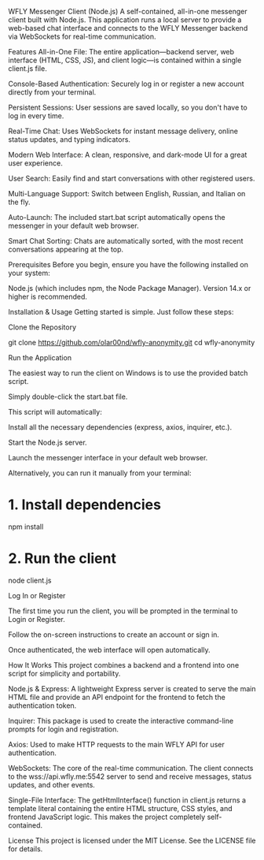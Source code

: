 WFLY Messenger Client (Node.js)
A self-contained, all-in-one messenger client built with Node.js. This application runs a local server to provide a web-based chat interface and connects to the WFLY Messenger backend via WebSockets for real-time communication.

Features
All-in-One File: The entire application—backend server, web interface (HTML, CSS, JS), and client logic—is contained within a single client.js file.

Console-Based Authentication: Securely log in or register a new account directly from your terminal.

Persistent Sessions: User sessions are saved locally, so you don't have to log in every time.

Real-Time Chat: Uses WebSockets for instant message delivery, online status updates, and typing indicators.

Modern Web Interface: A clean, responsive, and dark-mode UI for a great user experience.

User Search: Easily find and start conversations with other registered users.

Multi-Language Support: Switch between English, Russian, and Italian on the fly.

Auto-Launch: The included start.bat script automatically opens the messenger in your default web browser.

Smart Chat Sorting: Chats are automatically sorted, with the most recent conversations appearing at the top.

Prerequisites
Before you begin, ensure you have the following installed on your system:

Node.js (which includes npm, the Node Package Manager). Version 14.x or higher is recommended.

Installation & Usage
Getting started is simple. Just follow these steps:

Clone the Repository

git clone https://github.com/olar00nd/wfly-anonymity.git
cd wfly-anonymity

Run the Application

The easiest way to run the client on Windows is to use the provided batch script.

Simply double-click the start.bat file.

This script will automatically:

Install all the necessary dependencies (express, axios, inquirer, etc.).

Start the Node.js server.

Launch the messenger interface in your default web browser.

Alternatively, you can run it manually from your terminal:

# 1. Install dependencies
npm install

# 2. Run the client
node client.js

Log In or Register

The first time you run the client, you will be prompted in the terminal to Login or Register.

Follow the on-screen instructions to create an account or sign in.

Once authenticated, the web interface will open automatically.

How It Works
This project combines a backend and a frontend into one script for simplicity and portability.

Node.js & Express: A lightweight Express server is created to serve the main HTML file and provide an API endpoint for the frontend to fetch the authentication token.

Inquirer: This package is used to create the interactive command-line prompts for login and registration.

Axios: Used to make HTTP requests to the main WFLY API for user authentication.

WebSockets: The core of the real-time communication. The client connects to the wss://api.wfly.me:5542 server to send and receive messages, status updates, and other events.

Single-File Interface: The getHtmlInterface() function in client.js returns a template literal containing the entire HTML structure, CSS styles, and frontend JavaScript logic. This makes the project completely self-contained.

License
This project is licensed under the MIT License. See the LICENSE file for details.
